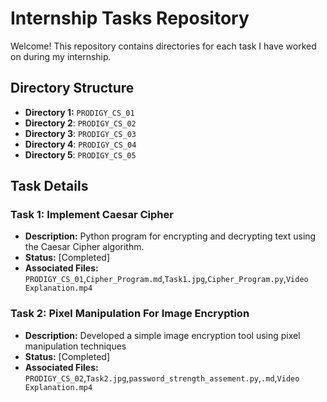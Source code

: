 # Internship Tasks Repository

Welcome! This repository contains directories for each task I have worked on during my internship.

## Directory Structure

- **Directory 1:** `PRODIGY_CS_01`
- **Directory 2**: `PRODIGY_CS_02`
- **Directory 3**: `PRODIGY_CS_03`
- **Directory 4**: `PRODIGY_CS_04`
- **Directory 5**: `PRODIGY_CS_05`

## Task Details

### Task 1: Implement Caesar Cipher

- **Description:** Python program for encrypting and decrypting text using the Caesar Cipher algorithm.
- **Status:** [Completed]
- **Associated Files:** `PRODIGY_CS_01`,`Cipher_Program.md`,`Task1.jpg`,`Cipher_Program.py`,`Video Explanation.mp4`

### Task 2: Pixel Manipulation For Image Encryption

- **Description:** Developed a simple image encryption tool using pixel manipulation techniques
- **Status:** [Completed]
- **Associated Files:** `PRODIGY_CS_02`,`Task2.jpg`,`password_strength_assement.py`,`.md`,`Video Explanation.mp4`

